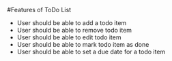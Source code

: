 #Features of ToDo List

- User should be able to add a todo item
- User should be able to remove todo item
- User should be able to edit todo item
- User should be able to mark todo item as done
- User should be able to set a due date for a todo item

